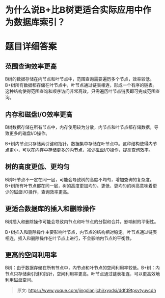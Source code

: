 # 为什么说B+比B树更适合实际应用中作为数据库索引？

# 题目详细答案
## 范围查询效率更高
B树的数据存储在内节点和叶节点中，范围查询需要遍历多个节点，效率较低。B+树所有数据都存储在叶节点中，叶节点通过链表相连，形成一个有序的链表。这种结构使得范围查询和顺序访问非常高效，只需遍历叶节点链表即可完成范围查询。

## 内存和磁盘I/O效率更高
B树数据存储在所有节点中，内存使用较为分散，内节点和叶节点都存储数据，导致更多的磁盘I/O操作。

B+树内节点只存储索引键和指针，数据集中存储在叶节点中。这种结构使得内节点更小，可以在内存中存储更多的内节点，减少磁盘I/O操作，提高查询效率。

## 树的高度更低、更均匀
B树叶节点不一定在同一层，可能会导致树的高度不均匀，增加查询的复杂度。B+树所有叶节点都在同一层，树的高度更加均匀。更低、更均匀的树高意味着更少的磁盘I/O操作，查询效率更高。

## 更适合数据库的插入和删除操作
B树插入和删除操作可能会导致内节点和叶节点的分裂和合并，影响树的平衡性。

B+树插入和删除操作主要影响叶节点，内节点的结构相对稳定。叶节点通过链表相连，插入和删除操作在叶节点上进行，不会影响内节点的平衡性。

## 更高的空间利用率
B树：由于数据存储在所有节点中，内节点和叶节点的空间利用率较低。B+树：内节点只存储索引键和指针，空间利用率更高。叶节点通过链表相连，可以更高效地利用磁盘空间。



> 原文: <https://www.yuque.com/jingdianjichi/xyxdsi/ddfd9tpsvtyuvcdh>